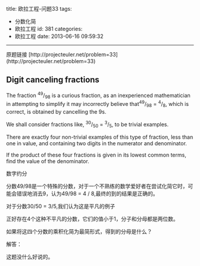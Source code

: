title: 欧拉工程-问题33
tags:
  - 分数化简
  - 欧拉工程
id: 381
categories:
  - 欧拉工程
date: 2013-06-16 09:59:32
---

<div>原题链接 [http://projecteuler.net/problem=33](http://projecteuler.net/problem=33)</div>
<div>

## Digit canceling fractions

</div>
<div>

The fraction <sup>49</sup>/<sub>98</sub> is a curious fraction, as an inexperienced mathematician in attempting to simplify it may incorrectly believe that<sup>49</sup>/<sub>98</sub> = <sup>4</sup>/<sub>8</sub>, which is correct, is obtained by cancelling the 9s.

We shall consider fractions like, <sup>30</sup>/<sub>50</sub> = <sup>3</sup>/<sub>5</sub>, to be trivial examples.

There are exactly four non-trivial examples of this type of fraction, less than one in value, and containing two digits in the numerator and denominator.

If the product of these four fractions is given in its lowest common terms, find the value of the denominator.

数字约分

分数49/98是一个特殊的分数，对于一个不熟练的数学爱好者在尝试化简它时，可能会错误地消去9，认为49/98 = 4 / 8,最终的到的结果是正确的。

对于分数30/50 = 3/5,我们认为这是平凡的例子

正好存在4个这种不平凡的分数，它们的值小于1，分子和分母都是两位数。

如果将这四个分数的乘积化简为最简形式，得到的分母是什么？

解答：

这题没什么好说的。

</div>